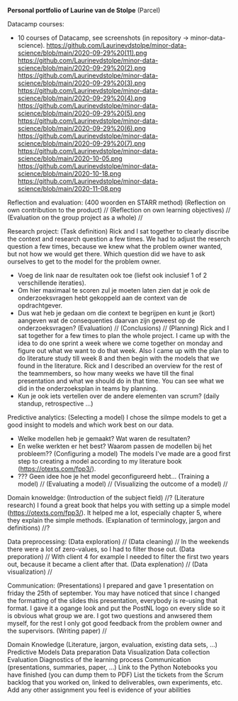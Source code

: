 **Personal portfolio of Laurine van de Stolpe** (Parcel)


Datacamp courses:
- 10 courses of Datacamp, see screenshots (in repository -> minor-data-science).
https://github.com/Laurinevdstolpe/minor-data-science/blob/main/2020-09-29%20(11).png
https://github.com/Laurinevdstolpe/minor-data-science/blob/main/2020-09-29%20(2).png
https://github.com/Laurinevdstolpe/minor-data-science/blob/main/2020-09-29%20(3).png
https://github.com/Laurinevdstolpe/minor-data-science/blob/main/2020-09-29%20(4).png
https://github.com/Laurinevdstolpe/minor-data-science/blob/main/2020-09-29%20(5).png
https://github.com/Laurinevdstolpe/minor-data-science/blob/main/2020-09-29%20(6).png
https://github.com/Laurinevdstolpe/minor-data-science/blob/main/2020-09-29%20(7).png
https://github.com/Laurinevdstolpe/minor-data-science/blob/main/2020-10-05.png
https://github.com/Laurinevdstolpe/minor-data-science/blob/main/2020-10-18.png
https://github.com/Laurinevdstolpe/minor-data-science/blob/main/2020-11-08.png

Reflection and evaluation:   (400 woorden en STARR method)
(Reflection on own contribution to the product) //
(Reflection on own learning objectives) //
(Evaluation on the group project as a whole) //

Research project:
(Task definition) Rick and I sat together to clearly discribe the context and research question a few times.
We had to adjust the reserch question a few times, because we knew what the problem owner wanted, but not how we would get there.
Which question did we have to ask ourselves to get to the model for the problem owner.
- Voeg de link naar de resultaten ook toe (liefst ook inclusief 1 of 2 verschillende iteraties). 
- Om hier maximaal te scoren zul je moeten laten zien dat je ook de onderzoeksvragen hebt gekoppeld aan de context van de opdrachtgever. 
- Dus wat heb je gedaan om die context te begrijpen en kunt je (kort) aangeven wat de consequenties daarvan zijn geweest op de onderzoeksvragen?
(Evaluation) //
(Conclusions) //
(Planning) Rick and I sat together for a few times to plan the whole project.
I came up with the idea to do one sprint a week where we come together on monday and figure out what we want to do that week.
Also I came up with the plan to do literature study till week 8 and then begin with the models that we found in the literature.
Rick and I described an overview for the rest of the teammembers, so how many weeks we have till the final presentation and what we should do in that time.
You can see what we did in the onderzoeksplan in teams by planning.
- Kun je ook iets vertellen over de andere elementen van scrum? (daily standup, retrospective …)

Predictive analytics:
(Selecting a model) I chose the silmpe models to get a good insight to models and which work best on our data.
- Welke modellen heb je gemaakt? Wat waren de resultaten? 
- En welke werkten er het best? Waarom passen de modellen bij het probleem??
(Configuring a model) The models I've made are a good first step to creating a model according to my literature book (https://otexts.com/fpp3/).
- ??? Geen idee hoe je het model geconfigureerd hebt…
(Training a model) //
(Evaluating a model) //
(Visualizing the outcome of a model) //

Domain knoweldge:
(Introduction of the subject field) //?
(Literature research) I found a great book that helps you with setting up a simple model (https://otexts.com/fpp3/).
It helped me a lot, especially chapter 5, where they explain the simple methods.
(Explanation of terminology, jargon and definitions) //?

Data preprocessing:
(Data exploration) //
(Data cleaning) // In the weekends there were a lot of zero-values, so I had to filter those out.
(Data preporation) // With client 4 for example I needed to filter the first two years out, because it became a client after that.
(Data explenation) //
(Data visualization) //

Communication:
(Presentations) I prepared and gave 1 presentation on friday the 25th of september. 
You may have noticed that since I changed the formatting of the slides this presentation, everybody is re-using that format.
I gave it a ogange look and put the PostNL logo on every slide so it is obvious what group we are.
I got two questions and anwsered them myself, for the rest I only got good feedback from the problem owner and the supervisors. 
(Writing paper) //




Domain Knowledge (Literature, jargon, evaluation, existing data sets, ...)
Predictive Models
Data preparation
Data Visualization
Data collection
Evaluation
Diagnostics of the learning process
Communication (presentations, summaries, paper, ...)
Link to the Python Notebooks you have finished (you can dump them to PDF)
List the tickets from the Scrum backlog that you worked on, linked to deliverables, own experiments, etc.
Add any other assignment you feel is evidence of your abilities
